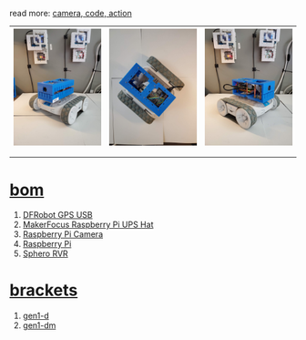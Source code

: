 read more: <a href="https://arash-kamangir.medium.com/camera-code-action-9e6f8c50a272">camera, code, action</a>

| [![image](../images/blue1-2.jpg)](#) | [![image](../images/blue1-3.jpg)](#) | [![image](../images/blue1-4.jpg)](#) |
| --- | --- | --- |

---

# [bom](../parts.md)

1. [DFRobot GPS USB](../parts.md#dfrobot-gps-usb)
1. [MakerFocus Raspberry Pi UPS Hat](../parts.md#makerfocus-raspberry-pi-ups-hat)
1. [Raspberry Pi Camera](../parts.md#raspberry-pi-camera)
1. [Raspberry Pi](../parts.md#raspberry-pi)
1. [Sphero RVR](../parts.md#sphero-rvr)

# [brackets](../brackets)

1. [gen1-d](../brackets/gen1-d/gen1-d.stl)
1. [gen1-dm](../brackets/gen1-dm/gen1-dm.stl)


